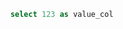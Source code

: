 ```sql my_query
	select 123 as value_col
```

<BigValue data={my_query} value=value_col link=/page-b />
